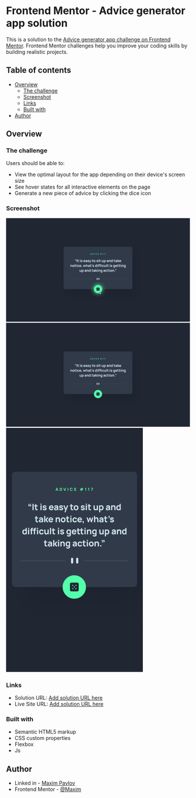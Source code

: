 # Frontend Mentor - Advice generator app solution

This is a solution to the [Advice generator app challenge on Frontend Mentor](https://www.frontendmentor.io/challenges/advice-generator-app-QdUG-13db). Frontend Mentor challenges help you improve your coding skills by building realistic projects.

## Table of contents

- [Overview](#overview)
  - [The challenge](#the-challenge)
  - [Screenshot](#screenshot)
  - [Links](#links)
  - [Built with](#built-with)
- [Author](#author)

## Overview

### The challenge

Users should be able to:

- View the optimal layout for the app depending on their device's screen size
- See hover states for all interactive elements on the page
- Generate a new piece of advice by clicking the dice icon

### Screenshot

![active-states](./screenshots/active-states.jpg)
![desktop-design](./screenshots/desktop-design.jpg)
![mobile-design](./screenshots/mobile-design.jpg)

### Links

- Solution URL: [Add solution URL here](https://your-solution-url.com)
- Live Site URL: [Add solution URL here](https://your-solution-url.com)


### Built with

- Semantic HTML5 markup
- CSS custom properties
- Flexbox
- Js


## Author

- Linked in - [Maxim Pavlov](https://www.linkedin.com/in/maksim-pavlov-12b22528b/?locale=en_US)
- Frontend Mentor - [@Maxim](https://www.frontendmentor.io/profile/Maxim-Pv)


